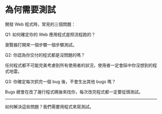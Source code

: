 # 為何需要測試

開發 Web 程式時，常見的三個問題：

Q1: 如何確定你的 Web 應用程式是照流程跑的？

瀏覽器打開來一個步驟一個步驟測試。

Q2: 你認為你交付的程式都是沒問題的嗎？

任何程式都不可能完美考慮到所有使用者的狀況，使用者一定會踩中你沒想到的程式地雷。

Q3: 你確定每次抓完一個 bug 後，不會生出其他 bugs 嗎？

Bugs 總會在改了幾行程式碼後來找你，每次改完程式都一定要從頭測試。

---

如何解決這些問題？我們需要用程式來寫測試。
